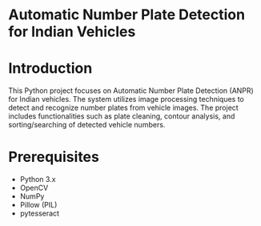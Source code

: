 # Automatic Number Plate Detection for Indian Vehicles

# Introduction
This Python project focuses on Automatic Number Plate Detection (ANPR) for Indian 
vehicles. The system utilizes image processing techniques to detect and recognize 
number plates from vehicle images. The project includes functionalities such as plate 
cleaning, contour analysis, and sorting/searching of detected vehicle numbers.

# Prerequisites
- Python 3.x
- OpenCV
- NumPy
- Pillow (PIL)
- pytesseract

